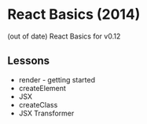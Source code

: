 # React Basics (2014)

(out of date) React Basics for v0.12

## Lessons

- render - getting started
- createElement
- JSX
- createClass
- JSX Transformer
